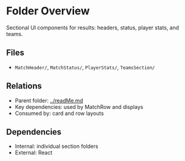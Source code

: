 # Folder Overview

Sectional UI components for results: headers, status, player stats, and teams.

## Files

- `MatchHeader/`, `MatchStatus/`, `PlayerStats/`, `TeamsSection/`

## Relations

- Parent folder: [../readMe.md](../readMe.md)
- Key dependencies: used by MatchRow and displays
- Consumed by: card and row layouts

## Dependencies

- Internal: individual section folders
- External: React
